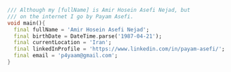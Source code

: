 ```dart
/// Although my [fullName] is Amir Hosein Asefi Nejad, but
/// on the internet I go by Payam Asefi.
void main(){
  final fullName = 'Amir Hosein Asefi Nejad';
  final birthDate = DateTime.parse('1987-04-21');
  final currentLocation = 'Iran';
  final linkedInProfile = 'https://www.linkedin.com/in/payam-asefi/';
  final email = 'p4yaam@gmail.com';
}
```


<!-- ![GitHub Logo](https://raw.githubusercontent.com/p4yam/p4yam/main/top.jpeg) -->


<!--
**p4yam/p4yam** is a ✨ _special_ ✨ repository because its `README.md` (this file) appears on your GitHub profile.

Here are some ideas to get you started:

- 🔭 I’m currently working on ...
- 🌱 I’m currently learning ...
- 👯 I’m looking to collaborate on ...
- 🤔 I’m looking for help with ...
- 💬 Ask me about ...
- 📫 How to reach me: ...
- 😄 Pronouns: ...
- ⚡ Fun fact: ...
-->
